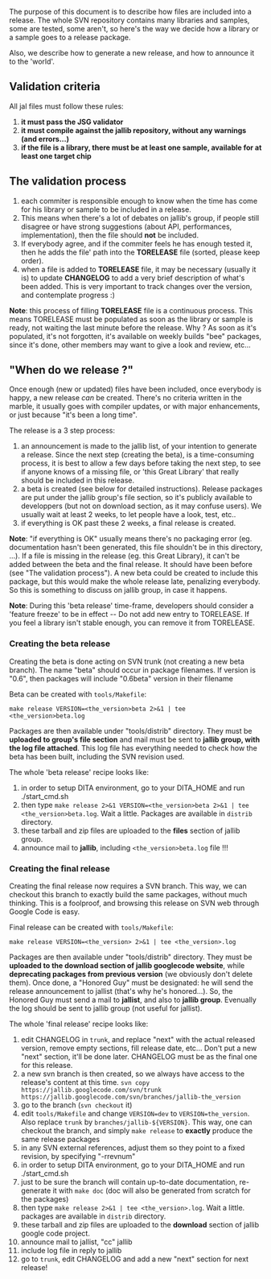 The purpose of this document is to describe how files are included into a release. The whole SVN repository contains many libraries and samples, some are tested, some aren't, so here's the way we decide how a library or a sample goes to a release package.

Also, we describe how to generate a new release, and how to announce it to the 'world'.


## Validation criteria ##

All jal files must follow these rules:

  1. **it must pass the JSG validator**
  1. **it must compile against the jallib repository, without any warnings (and errors...)**
  1. **if the file is a library, there must be at least one sample, available for at least one target chip**


## The validation process ##

  1. each commiter is responsible enough to know when the time has come for his library or sample to be included in a release.
  1. This means when there's a lot of debates on jallib's group, if people still disagree or have strong suggestions (about API, performances, implementation), then the file should **not** be included.
  1. If everybody agree, and if the commiter feels he has enough tested it, then he adds the file' path into the **TORELEASE** file (sorted, please keep order).
  1. when a file is added to **TORELEASE** file, it may be necessary (usually it is) to update **CHANGELOG** to add a very brief description of what's been added. This is very important to track changes over the version, and contemplate progress :)

**Note**: this process of filling **TORELEASE** file is a continuous process. This means TORELEASE must be populated as soon as the library or sample is ready, not waiting the last minute before the release. Why ? As soon as it's populated, it's not forgotten, it's available on weekly builds "bee" packages, since it's done, other members may want to give a look and review, etc...


## "When do we release ?" ##

Once enough (new or updated) files have been included, once everybody is happy, a new release _can_ be created. There's no criteria written in the marble, it usually goes with compiler updates, or with major enhancements, or just because "it's been a long time".

The release is a 3 step process:

  1. an announcement is made to the jallib list, of your intention to generate a release. Since the next step (creating the beta), is a time-consuming process, it is best to allow a few days before taking the next step, to see if anyone knows of a missing file, or 'this Great Library' that really should be included in this release.
  1. a beta is created (see below for detailed instructions). Release packages are put under the jallib group's file section, so it's publicly available to developpers (but not on download section, as it may confuse users). We usually wait at least 2 weeks, to let people have a look, test, etc..
  1. if everything is OK past these 2 weeks, a final release is created.

**Note**: "if everything is OK" usually means there's no packaging error (eg. documentation hasn't been generated, this file shouldn't be in this directory, ...). If a file is missing in the release (eg. this Great Library), it can't be added between the beta and the final release. It should have been before (see "The validation process"). A new beta could be created to include this package, but this would make the whole release late, penalizing everybody. So this is something to discuss on jallib group, in case it happens.

**Note**: During this 'beta release' time-frame, developers should consider a 'feature freeze' to be in effect -- Do not add new entry to TORELEASE. If you feel a library isn't stable enough, you can remove it from TORELEASE.

### Creating the beta release ###

Creating the beta is done acting on SVN trunk (not creating a new beta branch). The name "beta" should occur in package filenames. If version is "0.6", then packages will include "0.6beta" version in their filename

Beta can be created with `tools/Makefile`:

```
make release VERSION=<the_version>beta 2>&1 | tee <the_version>beta.log
```

Packages are then available under "tools/distrib" directory. They must be **uploaded to group's file section** and mail must be sent to **jallib group, with the log file attached**. This log file has everything needed to check how the beta has been built, including the SVN revision used.

The whole 'beta release' recipe looks like:

  1. in order to setup DITA environment, go to your DITA\_HOME and run ./start\_cmd.sh
  1. then type `make release 2>&1 VERSION=<the_version>beta 2>&1 | tee <the_version>beta.log`. Wait a little. Packages are available in `distrib` directory.
  1. these tarball and zip files are uploaded to the **files** section of jallib group.
  1. announce mail to **jallib**, including `<the_version>beta.log` file !!!


### Creating the final release ###

Creating the final release now requires a SVN branch. This way, we can checkout this branch to exactly build the same packages, without much thinking. This is a foolproof, and browsing this release on SVN web through Google Code is easy.


Final release can be created with `tools/Makefile`:

```
make release VERSION=<the_version> 2>&1 | tee <the_version>.log
```


Packages are then available under "tools/distrib" directory. They must be **uploaded to the download section of jallib googlecode website**, while **deprecating packages from previous version** (we obviously don't delete them). Once done, a "Honored Guy" must be designated: he will send the release announcement to jallist (that's why he's honored...). So, the Honored Guy must send a mail to **jallist**, and also to **jallib group**. Evenually the log should be sent to jallib group (not useful for jallist).


The whole 'final release' recipe looks like:

  1. edit CHANGELOG in `trunk`, and replace "next" with the actual released version, remove empty sections, fill release date, etc... Don't put a new "next" section, it'll be done later. CHANGELOG must be as the final one for this release.
  1. a new svn branch is then created, so we always have access to the release's content at this time. `svn copy https://jallib.googlecode.com/svn/trunk https://jallib.googlecode.com/svn/branches/jallib-the_version`
  1. go to the branch (`svn checkout` it)
  1. edit `tools/Makefile` and change `VERSION=dev` to `VERSION=the_version`. Also replace `trunk` by `branches/jallib-${VERSION}`. This way, one can checkout the branch, and simply `make release` to **exactly** produce the same release packages
  1. in any SVN external references, adjust them so they point to a fixed revision, by specifying "-rrevnum"
  1. in order to setup DITA environment, go to your DITA\_HOME and run ./start\_cmd.sh
  1. just to be sure the branch will contain up-to-date documentation, re-generate it with `make doc` (doc will also be generated from scratch for the packages)
  1. then type `make release 2>&1 | tee <the_version>.log`. Wait a little. packages are available in `distrib` directory.
  1. these tarball and zip files are uploaded to the **download** section of jallib google code project.
  1. announce mail to jallist,  "cc" jallib
  1. include log file in reply to jallib
  1. go to `trunk`, edit CHANGELOG and add a new "next" section for next release!